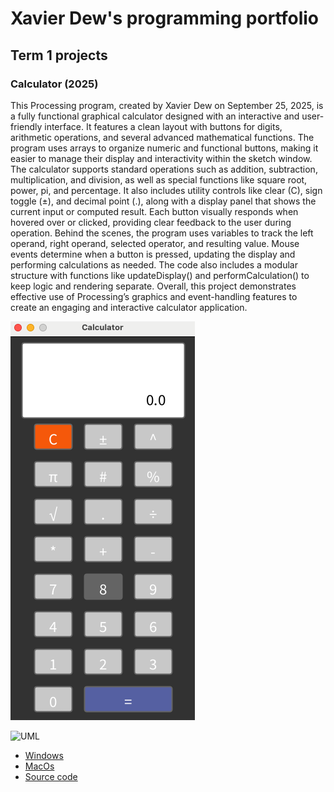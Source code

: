 # Xavier Dew's programming portfolio

## Term 1 projects

### Calculator (2025)

This Processing program, created by Xavier Dew on September 25, 2025, is a fully functional graphical calculator designed with an interactive and user-friendly interface. It features a clean layout with buttons for digits, arithmetic operations, and several advanced mathematical functions. The program uses arrays to organize numeric and functional buttons, making it easier to manage their display and interactivity within the sketch window.
The calculator supports standard operations such as addition, subtraction, multiplication, and division, as well as special functions like square root, power, pi, and percentage. It also includes utility controls like clear (C), sign toggle (±), and decimal point (.), along with a display panel that shows the current input or computed result. Each button visually responds when hovered over or clicked, providing clear feedback to the user during operation.
Behind the scenes, the program uses variables to track the left operand, right operand, selected operator, and resulting value. Mouse events determine when a button is pressed, updating the display and performing calculations as needed. The code also includes a modular structure with functions like updateDisplay() and performCalculation() to keep logic and rendering separate. Overall, this project demonstrates effective use of Processing’s graphics and event-handling features to create an engaging and interactive calculator application.

![RunningCalculator](https://github.com/XavierDew/xd/blob/main/Images/%20Calc.png?raw=true)

![UML](<img width="850" height="283" alt="image" src="https://github.com/user-attachments/assets/b9ec65a7-b2b7-48ab-bed2-e2d83ee19a4e" />)


* [Windows](https://github.com/XavierDew/xd/blob/main/src/Calc/windows-amd64.zip)
* [MacOs](https://github.com/XavierDew/xd/blob/main/src/Calc/macos-aarch64.zip)
* [Source code](https://github.com/XavierDew/xd/tree/main/src)
